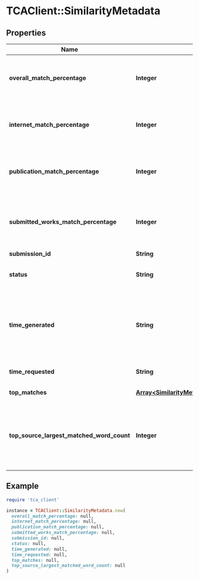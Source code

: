 # TCAClient::SimilarityMetadata

## Properties

| Name | Type | Description | Notes |
| ---- | ---- | ----------- | ----- |
| **overall_match_percentage** | **Integer** | Represents the percentage match against all sources |  |
| **internet_match_percentage** | **Integer** | Represents the percentage match against internet | [optional] |
| **publication_match_percentage** | **Integer** | Represents the percentage match against all publications | [optional] |
| **submitted_works_match_percentage** | **Integer** | Represents the percentage match against all submitted works | [optional] |
| **submission_id** | **String** |  |  |
| **status** | **String** | possible values PENDING, COMPLETE |  |
| **time_generated** | **String** | Time the report finished generating.  If not set the report has not finished generating |  |
| **time_requested** | **String** | Time the report was requested |  |
| **top_matches** | [**Array&lt;SimilarityMetadataAllOfTopMatches&gt;**](SimilarityMetadataAllOfTopMatches.md) | Top matches |  |
| **top_source_largest_matched_word_count** | **Integer** | Largest individual matched word count, 0 if there isn&#39;t a match to this submission. |  |

## Example

```ruby
require 'tca_client'

instance = TCAClient::SimilarityMetadata.new(
  overall_match_percentage: null,
  internet_match_percentage: null,
  publication_match_percentage: null,
  submitted_works_match_percentage: null,
  submission_id: null,
  status: null,
  time_generated: null,
  time_requested: null,
  top_matches: null,
  top_source_largest_matched_word_count: null
)
```

